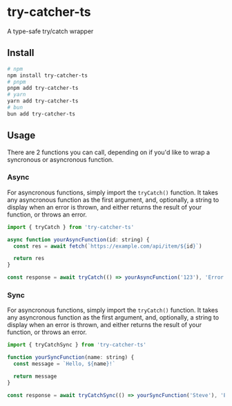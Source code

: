 # try-catcher-ts

A type-safe try/catch wrapper

## Install

```bash
# npm
npm install try-catcher-ts
# pnpm
pnpm add try-catcher-ts
# yarn
yarn add try-catcher-ts
# bun
bun add try-catcher-ts
```

## Usage

There are 2 functions you can call, depending on if you'd like to wrap a syncronous or asyncronous function.

### Async

For asyncronous functions, simply import the `tryCatch()` function. It takes any asyncronous function as the first argument, and, optionally, a string to display when an error is thrown, and either returns the result of your function, or throws an error.

```javascript
import { tryCatch } from 'try-catcher-ts'

async function yourAsyncFunction(id: string) {
  const res = await fetch(`https://example.com/api/item/${id}`)

  return res
}

const response = await tryCatch(() => yourAsyncFunction('123'), 'Error fetching item')
```

### Sync

For asyncronous functions, simply import the `tryCatch()` function. It takes any asyncronous function as the first argument, and, optionally, a string to display when an error is thrown, and either returns the result of your function, or throws an error.

```javascript
import { tryCatchSync } from 'try-catcher-ts'

function yourSyncFunction(name: string) {
  const message = `Hello, ${name}!`

  return message
}

const response = await tryCatchSync(() => yourSyncFunction('Steve'), 'Error creating message')
```
